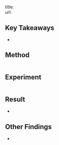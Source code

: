 # 
title:   
url:   

## Key Takeaways
-

## Method
```
```

## Experiment
```
```

## Result
- 

## Other Findings
- 